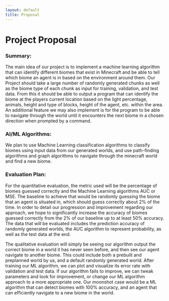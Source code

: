 ```yaml
---
layout: default
title: Proposal
---
```

Project Proposal
========

### Summary:
The main idea of our project is to implement a machine learning algorithm that can identify different biomes that exist in Minecraft and be able to tell which biome an agent is in based on the environment around them. Our Project should take a large number of randomly generated chunks as well as the biome type of each chunk as input for training, validation, and test data. From this it should be able to output a program that can identify the biome at the players current location based on the light percentage, animals, height and type of blocks, height of the agent, etc. within the area. An additional feature we may also implement is for the program to be able to navigate through the world until it encounters the next biome in a chosen direction when prompted by a command.

### AI/ML Algorithms:
We plan to use Machine Learning classification algorithms to classify biomes using input data from our generated worlds, and use path-finding algorithms and graph algorithms to navigate through the minecraft world and find a new biome.

### Evaluation Plan:
For the quantitative evaluation, the metric used will be the percentage of biomes guessed correctly and the Machine Learning algorithms AUC or MSE. The baseline to achieve that would be randomly guessing the biome that an agent is situated in, which should guess correctly about 2% of the time. In order to detail our progression and improvement regarding our approach, we hope to significantly increase the accuracy of biomes guessed correctly from the 2% of our baseline up to at least 50% accuracy. The data that will be evaluated includes the prediction accuracy of randomly generated worlds, the AUC algorithm to represent probability, as well as the test data at the end. 

The qualitative evaluation will simply be seeing our algorithm output the correct biome in a world it has never seen before, and then see our agent navigate to another biome. This could include both a prebuilt and preplanned world by us, and a default randomly generated world. After training our ML algorithm, we can plot and visualize its error rate with validation and test data. If our algorithm fails to improve, we can tweak parameters and look for improvement, or change our ML algorithm approach to a more appropriate one. Our moonshot case would be a ML algorithm that can detect biomes with 100% accuracy, and an agent that can efficiently navigate to a new biome in the world.
